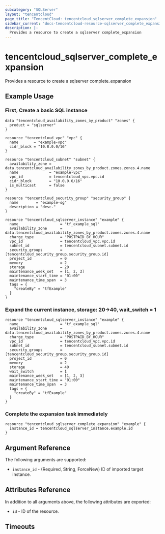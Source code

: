 ```yaml
---
subcategory: "SQLServer"
layout: "tencentcloud"
page_title: "TencentCloud: tencentcloud_sqlserver_complete_expansion"
sidebar_current: "docs-tencentcloud-resource-sqlserver_complete_expansion"
description: |-
  Provides a resource to create a sqlserver complete_expansion
---
```


# tencentcloud_sqlserver_complete_expansion

Provides a resource to create a sqlserver complete_expansion

## Example Usage

### First, Create a basic SQL instance

```hcl
data "tencentcloud_availability_zones_by_product" "zones" {
  product = "sqlserver"
}

resource "tencentcloud_vpc" "vpc" {
  name       = "example-vpc"
  cidr_block = "10.0.0.0/16"
}

resource "tencentcloud_subnet" "subnet" {
  availability_zone = data.tencentcloud_availability_zones_by_product.zones.zones.4.name
  name              = "example-vpc"
  vpc_id            = tencentcloud_vpc.vpc.id
  cidr_block        = "10.0.0.0/16"
  is_multicast      = false
}

resource "tencentcloud_security_group" "security_group" {
  name        = "example-sg"
  description = "desc."
}

resource "tencentcloud_sqlserver_instance" "example" {
  name                   = "tf_example_sql"
  availability_zone      = data.tencentcloud_availability_zones_by_product.zones.zones.4.name
  charge_type            = "POSTPAID_BY_HOUR"
  vpc_id                 = tencentcloud_vpc.vpc.id
  subnet_id              = tencentcloud_subnet.subnet.id
  security_groups        = [tencentcloud_security_group.security_group.id]
  project_id             = 0
  memory                 = 2
  storage                = 20
  maintenance_week_set   = [1, 2, 3]
  maintenance_start_time = "01:00"
  maintenance_time_span  = 3
  tags = {
    "createBy" = "tfExample"
  }
}
```

### Expand the current instance, storage: 20->40, wait_switch = 1

```hcl
resource "tencentcloud_sqlserver_instance" "example" {
  name                   = "tf_example_sql"
  availability_zone      = data.tencentcloud_availability_zones_by_product.zones.zones.4.name
  charge_type            = "POSTPAID_BY_HOUR"
  vpc_id                 = tencentcloud_vpc.vpc.id
  subnet_id              = tencentcloud_subnet.subnet.id
  security_groups        = [tencentcloud_security_group.security_group.id]
  project_id             = 0
  memory                 = 2
  storage                = 40
  wait_switch            = 1
  maintenance_week_set   = [1, 2, 3]
  maintenance_start_time = "01:00"
  maintenance_time_span  = 3
  tags = {
    "createBy" = "tfExample"
  }
}
```

### Complete the expansion task immediately

```hcl
resource "tencentcloud_sqlserver_complete_expansion" "example" {
  instance_id = tencentcloud_sqlserver_instance.example.id
}
```

## Argument Reference

The following arguments are supported:

* `instance_id` - (Required, String, ForceNew) ID of imported target instance.

## Attributes Reference

In addition to all arguments above, the following attributes are exported:

* `id` - ID of the resource.



## Timeouts

<no value>


